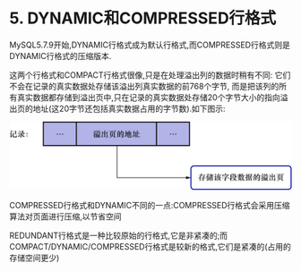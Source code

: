 # 5. DYNAMIC和COMPRESSED行格式

MySQL5.7.9开始,DYNAMIC行格式成为默认行格式,而COMPRESSED行格式则是DYNAMIC行格式的压缩版本.

这两个行格式和COMPACT行格式很像,只是在处理溢出列的数据时稍有不同: 它们不会在记录的真实数据处存储该溢出列真实数据的前768个字节,
而是把该列的所有真实数据都存储到溢出页中,只在记录的真实数据处存储20个字节大小的指向溢出页的地址(这20字节还包括真实数据占用的字节数).如下图示:

![DYNAMIC和COMPRESSED行格式的溢出页](./img/DYNAMIC和COMPRESSED行格式的溢出页.jpg)

COMPRESSED行格式和DYNAMIC不同的一点:COMPRESSED行格式会采用压缩算法对页面进行压缩,以节省空间

REDUNDANT行格式是一种比较原始的行格式,它是非紧凑的;而COMPACT/DYNAMIC/COMPRESSED行格式是较新的格式,它们是紧凑的(占用的存储空间更少)
